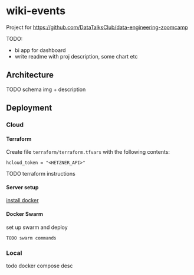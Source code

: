 # wiki-events

Project for https://github.com/DataTalksClub/data-engineering-zoomcamp

TODO:
- bi app for dashboard
- write readme with proj description, some chart etc

## Architecture

TODO schema img + description

## Deployment

### Cloud

#### Terraform

Create file `terraform/terraform.tfvars` with the following contents:

```
hcloud_token = "<HETZNER_API>"
```

TODO terraform instructions

#### Server setup

[install docker](https://docs.docker.com/engine/install/ubuntu/#install-using-the-repository)

#### Docker Swarm

set up swarm and deploy

```
TODO swarm commands
```

### Local

todo docker compose desc
